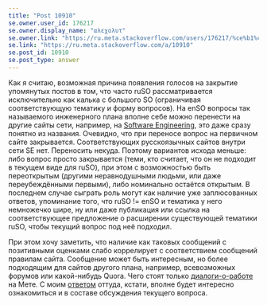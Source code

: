 ```yaml
---
title: "Post 10910"
se.owner.user_id: 176217
se.owner.display_name: "αλεχολυτ"
se.owner.link: "https://ru.meta.stackoverflow.com/users/176217/%ce%b1%ce%bb%ce%b5%cf%87%ce%bf%ce%bb%cf%85%cf%84"
se.link: "https://ru.meta.stackoverflow.com/a/10910"
se.post_id: 10910
se.post_type: answer
---
```

<p>Как я считаю, возможная причина появления голосов на закрытие упомянутых постов в том, что часто ruSO рассматривается исключительно как калька с большого SO (ограничивая соответствующую тематику и форму вопросов). На enSO вопросы так называемого инженерного плана вполне себе можно перенести на другие сайты сети, например, на <a href="https://softwareengineering.stackexchange.com/">Software Engineering</a>, это даже сразу понятно из названия. Очевидно, что при переносе вопрос на первичном сайте закрывается. Соответствующих русскоязычных сайтов внутри сети SE нет. Переносить некуда. Поэтому вариантов исхода меньше: либо вопрос просто закрывается (теми, кто считает, что он не подходит в текущем виде для ruSO), при этом с возможностью быть переоткрытым (другими неравнодушными людьми, или даже переубеждёнными первыми), либо номинально остаётся открытым. В последнем случае сыграть роль могут как наличие уже заплюсованных ответов, упоминание того, что ruSO != enSO и тематика у него немножечко шире, ну или даже публикация или ссылка на соответствующее предложение о расширении существующей тематики ruSO, чтобы текущий вопрос под неё подходил.</p>
<p>При этом хочу заметить, что наличие как таковых сообщений с позитивными оценками слабо коррелирует с соответствием сообщений правилам сайта. Сообщение может быть интересным, но более подходящим для сайтов другого плана, например, всевозможных форумов или какой-нибудь Quora. Чего стоят только <a href="/questions/tagged/%d0%b4%d0%b8%d0%b0%d0%bb%d0%be%d0%b3%d0%b8-%d0%be-%d1%80%d0%b0%d0%b1%d0%be%d1%82%d0%b5" class="post-tag" title="показать вопросы с меткой [диалоги-о-работе]" rel="tag">диалоги-о-работе</a> на Мете. С моим  <a href="https://ru.meta.stackoverflow.com/a/5815/176217">ответом</a> оттуда, кстати, вполне будет интересно ознакомиться и в составе обсуждения текущего вопроса.</p>
